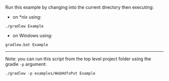 Run this example by changing into the current directory then executing:

- on *nix using:

```
./gradlew Example
```

- on Windows using:

```
gradlew.bat Example
```

*********************************************************************

Note: you can run this script from the top level project folder using the gradle `-p` argument:

```
./gradlew -p examples/WebHdfsPut Example
```

